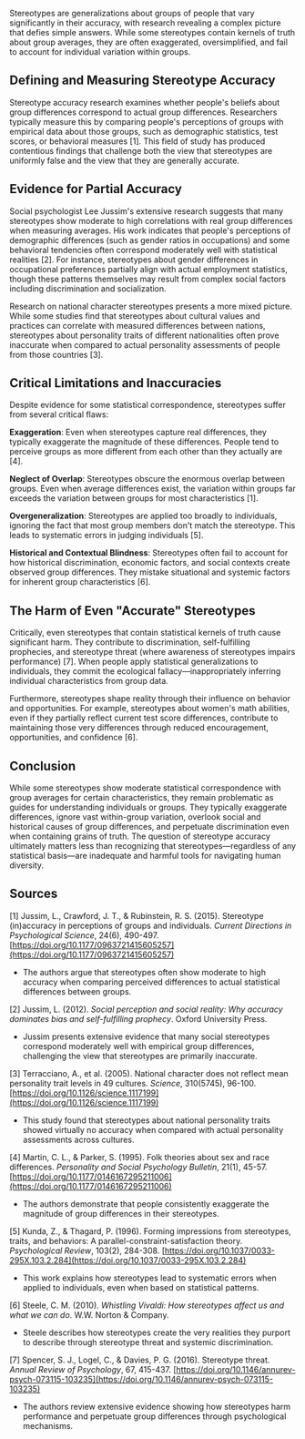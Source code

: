 Stereotypes are generalizations about groups of people that vary significantly in their accuracy, with research revealing a complex picture that defies simple answers. While some stereotypes contain kernels of truth about group averages, they are often exaggerated, oversimplified, and fail to account for individual variation within groups.

## Defining and Measuring Stereotype Accuracy

Stereotype accuracy research examines whether people's beliefs about group differences correspond to actual group differences. Researchers typically measure this by comparing people's perceptions of groups with empirical data about those groups, such as demographic statistics, test scores, or behavioral measures [1]. This field of study has produced contentious findings that challenge both the view that stereotypes are uniformly false and the view that they are generally accurate.

## Evidence for Partial Accuracy

Social psychologist Lee Jussim's extensive research suggests that many stereotypes show moderate to high correlations with real group differences when measuring averages. His work indicates that people's perceptions of demographic differences (such as gender ratios in occupations) and some behavioral tendencies often correspond moderately well with statistical realities [2]. For instance, stereotypes about gender differences in occupational preferences partially align with actual employment statistics, though these patterns themselves may result from complex social factors including discrimination and socialization.

Research on national character stereotypes presents a more mixed picture. While some studies find that stereotypes about cultural values and practices can correlate with measured differences between nations, stereotypes about personality traits of different nationalities often prove inaccurate when compared to actual personality assessments of people from those countries [3].

## Critical Limitations and Inaccuracies

Despite evidence for some statistical correspondence, stereotypes suffer from several critical flaws:

**Exaggeration**: Even when stereotypes capture real differences, they typically exaggerate the magnitude of these differences. People tend to perceive groups as more different from each other than they actually are [4].

**Neglect of Overlap**: Stereotypes obscure the enormous overlap between groups. Even when average differences exist, the variation within groups far exceeds the variation between groups for most characteristics [1].

**Overgeneralization**: Stereotypes are applied too broadly to individuals, ignoring the fact that most group members don't match the stereotype. This leads to systematic errors in judging individuals [5].

**Historical and Contextual Blindness**: Stereotypes often fail to account for how historical discrimination, economic factors, and social contexts create observed group differences. They mistake situational and systemic factors for inherent group characteristics [6].

## The Harm of Even "Accurate" Stereotypes

Critically, even stereotypes that contain statistical kernels of truth cause significant harm. They contribute to discrimination, self-fulfilling prophecies, and stereotype threat (where awareness of stereotypes impairs performance) [7]. When people apply statistical generalizations to individuals, they commit the ecological fallacy—inappropriately inferring individual characteristics from group data.

Furthermore, stereotypes shape reality through their influence on behavior and opportunities. For example, stereotypes about women's math abilities, even if they partially reflect current test score differences, contribute to maintaining those very differences through reduced encouragement, opportunities, and confidence [6].

## Conclusion

While some stereotypes show moderate statistical correspondence with group averages for certain characteristics, they remain problematic as guides for understanding individuals or groups. They typically exaggerate differences, ignore vast within-group variation, overlook social and historical causes of group differences, and perpetuate discrimination even when containing grains of truth. The question of stereotype accuracy ultimately matters less than recognizing that stereotypes—regardless of any statistical basis—are inadequate and harmful tools for navigating human diversity.

## Sources

[1] Jussim, L., Crawford, J. T., & Rubinstein, R. S. (2015). Stereotype (in)accuracy in perceptions of groups and individuals. *Current Directions in Psychological Science*, 24(6), 490-497. [https://doi.org/10.1177/0963721415605257](https://doi.org/10.1177/0963721415605257)
- The authors argue that stereotypes often show moderate to high accuracy when comparing perceived differences to actual statistical differences between groups.

[2] Jussim, L. (2012). *Social perception and social reality: Why accuracy dominates bias and self-fulfilling prophecy*. Oxford University Press.
- Jussim presents extensive evidence that many social stereotypes correspond moderately well with empirical group differences, challenging the view that stereotypes are primarily inaccurate.

[3] Terracciano, A., et al. (2005). National character does not reflect mean personality trait levels in 49 cultures. *Science*, 310(5745), 96-100. [https://doi.org/10.1126/science.1117199](https://doi.org/10.1126/science.1117199)
- This study found that stereotypes about national personality traits showed virtually no accuracy when compared with actual personality assessments across cultures.

[4] Martin, C. L., & Parker, S. (1995). Folk theories about sex and race differences. *Personality and Social Psychology Bulletin*, 21(1), 45-57. [https://doi.org/10.1177/0146167295211006](https://doi.org/10.1177/0146167295211006)
- The authors demonstrate that people consistently exaggerate the magnitude of group differences in their stereotypes.

[5] Kunda, Z., & Thagard, P. (1996). Forming impressions from stereotypes, traits, and behaviors: A parallel-constraint-satisfaction theory. *Psychological Review*, 103(2), 284-308. [https://doi.org/10.1037/0033-295X.103.2.284](https://doi.org/10.1037/0033-295X.103.2.284)
- This work explains how stereotypes lead to systematic errors when applied to individuals, even when based on statistical patterns.

[6] Steele, C. M. (2010). *Whistling Vivaldi: How stereotypes affect us and what we can do*. W.W. Norton & Company.
- Steele describes how stereotypes create the very realities they purport to describe through stereotype threat and systemic discrimination.

[7] Spencer, S. J., Logel, C., & Davies, P. G. (2016). Stereotype threat. *Annual Review of Psychology*, 67, 415-437. [https://doi.org/10.1146/annurev-psych-073115-103235](https://doi.org/10.1146/annurev-psych-073115-103235)
- The authors review extensive evidence showing how stereotypes harm performance and perpetuate group differences through psychological mechanisms.
